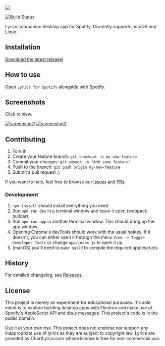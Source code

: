![](https://raw.githubusercontent.com/dieb/spotify-lyrics/master/docs/logo.png)

[![Build Status](https://travis-ci.org/dieb/spotify-lyrics.svg?branch=master)](https://travis-ci.org/dieb/spotify-lyrics)

Lyrics companion desktop app for Spotify. Currently supports macOS and Linux.


## Installation

[Download the latest release!](https://github.com/dieb/spotify-lyrics/releases/latest)


## How to use

Open `Lyrics for Spotify` alongside with Spotify.


## Screenshots

Click to view.

[![screenshot1](https://raw.githubusercontent.com/dieb/spotify-lyrics/master/docs/screenshot1-th.png)](https://raw.githubusercontent.com/dieb/spotify-lyrics/master/docs/screenshot1.png)
[![screenshot2](https://raw.githubusercontent.com/dieb/spotify-lyrics/master/docs/screenshot2-th.png)](https://raw.githubusercontent.com/dieb/spotify-lyrics/master/docs/screenshot2.png)


## Contributing

1. Fork it!
2. Create your feature branch: `git checkout -b my-new-feature`
3. Commit your changes: `git commit -m "Add some feature"`
4. Push to the branch: `git push origin my-new-feature`
5. Submit a pull request  :)

If you want to help, feel free to browse our [Issues](../issues) and [PRs](../pulls).


### Development

1. `npm install` should install everything you need
2. Run `npm run dev` in a terminal window and leave it open (webpack builder)
3. Run `npm run app` in another terminal window. This should bring up the app window
4. Opening Chrome's devTools should work with the usual hotkey. If it doesn't, you can either open it through the menu `View -> Toggle Developer Tools` or change `app/index.js` to open it up
5. (macOS) you'll need to `make build` to compile the required applescripts


## History

For detailed changelog, see [Releases](https://github.com/dieb/spotify-lyrics/releases).

## License

This project is merely an experiment for educational purposes. It's sole intent is to explore building desktop apps with Electron and make use of Spotify's AppleScript API and dbus messages. This project's code is in the public domain.

Use it at your own risk. This project does not endorse nor support any inappropriate use of lyrics as they are subject to copyright law. Lyrics are provided by ChartLyrics.com whose license is free for non-commercial use.
